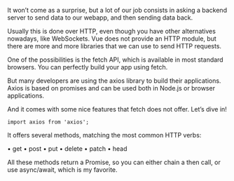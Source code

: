 It won’t come as a surprise, but a lot of our job consists in asking a backend server to send data to our webapp, and then sending data back.

Usually this is done over HTTP, even though you have other alternatives nowadays, like WebSockets. Vue does not provide an HTTP module, but there are more and more libraries that we can use to send HTTP requests.

One of the possibilities is the fetch API, which is available in most standard browsers. You can perfectly build your app using fetch.

But many developers are using the axios library to build their applications. Axios is based on promises and can be used both in Node.js or browser applications.

And it comes with some nice features that fetch does not offer. Let’s dive in!

```
import axios from 'axios';
```

It offers several methods, matching the most common HTTP verbs:

• get
• post
• put
• delete
• patch
• head

All these methods return a Promise, so you can either chain a then call, or use async/await, which is my favorite.




